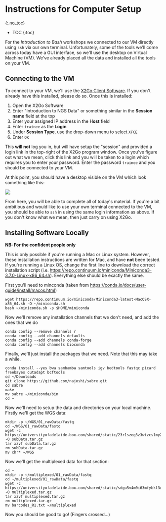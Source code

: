 # Instructions for Computer Setup
{:.no_toc}

* TOC
{:toc}

For the *Introduction to Bash* workshops we connected to our VM directly using `ssh` via our own terminal.
Unfortunately, some of the tools we'll come across today have a GUI interface, so we'll use the desktop on Virtual Machine (VM).
We've already placed all the data and installed all the tools on your VM.

## Connecting to the VM

To connect to your VM, we'll use the [X2Go Client Software](https://wiki.x2go.org/doku.php/doc:installation:x2goclient).
If you don't already have this installed, please do so.
Once this is installed:

1. Open the X2Go Software
2. Enter "Introduction to NGS Data" or something similar in the **Session name** field at the top
3. Enter your assigned IP address in the **Host** field
4. Enter `trainee` as the **Login**
5. Under **Session Type**, use the drop-down menu to select `XFCE`
6. Enter `OK`

This **will not** log you in, but will have setup the "session" and provided a login link in the top-right of the X2Go program window.
Once you've figure out what we mean, click this link and you will be taken to a login which requires you to enter your password.
Enter the password `trainee` and you should be connected to your VM.

At this point, you should have a desktop visible on the VM which look something like this:

![](../images/VM_Desktop.png)

From here, you will be able to complete all of today's material.
If you're a bit ambitious and would like to use your own terminal connected to the VM, you should be able to `ssh` in using the same login information as above.
If you don't know what we mean, then just carry on using X2Go.

## Installing Software Locally

**NB: For the confident people only**

This is only possible if you're running a Mac or Linux system.
However, these installation instructions are written for Mac, and have **not** been tested.
If you're running a Linux OS, change the first line to download the correct installation script (i.e. https://repo.continuum.io/miniconda/Miniconda3-3.7.0-Linux-x86_64.sh).
Everything else should be exactly the same.

First you'll need to minconda (taken from https://conda.io/docs/user-guide/install/macos.html)

```
wget https://repo.continuum.io/miniconda/Miniconda3-latest-MacOSX-x86_64.sh -O ~/miniconda.sh
bash ~/miniconda.sh -p $HOME/miniconda
```

Now we'll remove any installation channels that we don't need, and add the ones that we do

```
conda config --remove channels r
conda config --add channels defaults
conda config --add channels conda-forge
conda config --add channels bioconda
```

Finally, we'll just install the packages that we need.
Note that this may take a while.

```
conda install --yes bwa sambamba samtools igv bedtools fastqc picard freebayes cutadapt bcftools
cd ~/Downloads
git clone https://github.com/najoshi/sabre.git
cd sabre
make
mv sabre ~/miniconda/bin
cd ~
```

Now we'll need to setup the data and directories on your local machine.
Firstly we'll get the WGS data:

```
mkdir -p ~/WGS/01_rawData/fastq
cd ~/WGS/01_rawData/fastq
wget -c https://universityofadelaide.box.com/shared/static/23r1szeg3z3wtzcs1my2szw63w8zv7ip.gz -O subData.tar.gz
tar xzvf subData.tar.gz
rm subData.tar.gz
mv chr* ~/WGS
```

Now we'll get the multiplexed data for that section:

```
cd ~
mkdir -p ~/multiplexed/01_rawData/fastq
cd ~/multiplexed/01_rawData/fastq
wget -c https://universityofadelaide.box.com/shared/static/sdgu5v4m0i63mfybkl3x81dmgwyaikr2.gz -O multiplexed.tar.gz
tar xzvf multiplexed.tar.gz
rm multiplexed.tar.gz
mv barcodes_R1.txt ~/multiplexed
```

Now you should be good to go! (Fingers crossed...)
